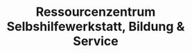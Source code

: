 ---
title: "Ressourcenzentrum Selbshilfewerkstatt, Bildung & Service"
url: /oldenburg/ressourcenzentrum-selbshilfewerkstatt-bildung-und-service/
shop: Allgemein
---